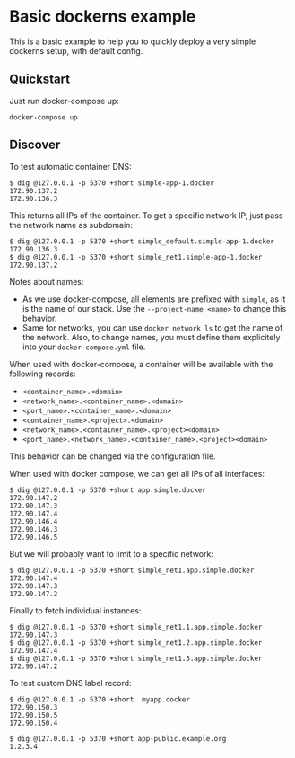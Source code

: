 # Basic dockerns example

This is a basic example to help you to quickly deploy a very simple dockerns setup, with default config.


## Quickstart

Just run docker-compose up:
```
docker-compose up
```

## Discover

To test automatic container DNS:
```
$ dig @127.0.0.1 -p 5370 +short simple-app-1.docker
172.90.137.2
172.90.136.3
```

This returns all IPs of the container. To get a specific network IP, just pass the network name as subdomain:
```
$ dig @127.0.0.1 -p 5370 +short simple_default.simple-app-1.docker
172.90.136.3
$ dig @127.0.0.1 -p 5370 +short simple_net1.simple-app-1.docker
172.90.137.2
```

Notes about names:

* As we use docker-compose, all elements are prefixed with `simple`, as it is the name of our stack. Use the `--project-name <name>` to change this behavior.
* Same for networks, you can use `docker network ls` to get the name of the network. Also, to change names, you must define them explicitely into your `docker-compose.yml` file.


When used with docker-compose, a container will be available with the following records:

* `<container_name>.<domain>`
* `<network_name>.<container_name>.<domain>`
* `<port_name>.<container_name>.<domain>`
* `<container_name>.<project>.<domain>`
* `<network_name>.<container_name>.<project><domain>`
* `<port_name>.<network_name>.<container_name>.<project><domain>`

This behavior can be changed via the configuration file.

When used with docker compose, we can get all IPs of all interfaces:
```
$ dig @127.0.0.1 -p 5370 +short app.simple.docker
172.90.147.2
172.90.147.3
172.90.147.4
172.90.146.4
172.90.146.3
172.90.146.5
```

But we will probably want to limit to a specific network:
```
$ dig @127.0.0.1 -p 5370 +short simple_net1.app.simple.docker
172.90.147.4
172.90.147.3
172.90.147.2
```

Finally to fetch individual instances:
```
$ dig @127.0.0.1 -p 5370 +short simple_net1.1.app.simple.docker
172.90.147.3
$ dig @127.0.0.1 -p 5370 +short simple_net1.2.app.simple.docker
172.90.147.4
$ dig @127.0.0.1 -p 5370 +short simple_net1.3.app.simple.docker
172.90.147.2
```

To test custom DNS label record:
```
$ dig @127.0.0.1 -p 5370 +short  myapp.docker
172.90.150.3
172.90.150.5
172.90.150.4

$ dig @127.0.0.1 -p 5370 +short app-public.example.org
1.2.3.4
```

